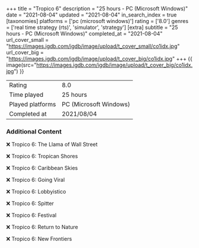 +++
title = "Tropico 6"
description = "25 hours - PC (Microsoft Windows)"
date = "2021-08-04"
updated = "2021-08-04"
in_search_index = true
[taxonomies]
platforms = ['pc (microsoft windows)']
rating = ['8.0']
genres = ['real time strategy (rts)', 'simulator', 'strategy']
[extra]
subtitle = "25 hours - PC (Microsoft Windows)"
completed_at = "2021-08-04"
url_cover_small = "https://images.igdb.com/igdb/image/upload/t_cover_small/co1idx.jpg"
url_cover_big = "https://images.igdb.com/igdb/image/upload/t_cover_big/co1idx.jpg"
+++
{{ image(src="https://images.igdb.com/igdb/image/upload/t_cover_big/co1idx.jpg") }}

|              |            |
| ------------ | ---------- |
| Rating       | 8.0 |
| Time played  | 25 hours |
| Played platforms    | PC (Microsoft Windows) |
| Completed at | 2021/08/04 |



### Additional Content


❌ Tropico 6: The Llama of Wall Street

❌ Tropico 6: Tropican Shores

❌ Tropico 6: Caribbean Skies

❌ Tropico 6: Going Viral

❌ Tropico 6: Lobbyistico

❌ Tropico 6: Spitter

❌ Tropico 6: Festival

❌ Tropico 6: Return to Nature

❌ Tropico 6: New Frontiers
